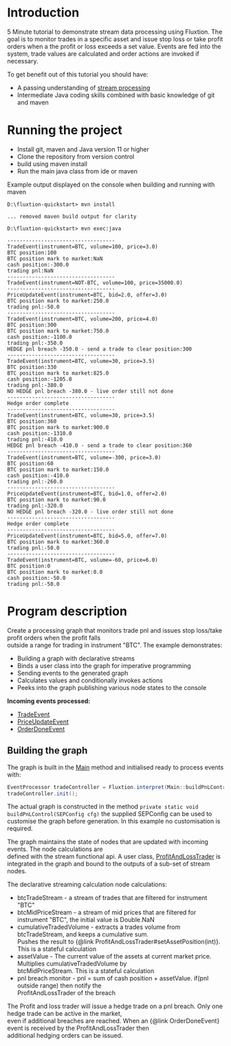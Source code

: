 # Introduction
5 Minute tutorial to demonstrate stream data processing using Fluxtion. 
The goal is to monitor trades in a specific asset and issue stop loss or take profit orders when a the profit or loss 
exceeds a set value. Events are fed into the system, trade values are calculated and order actions are invoked if
necessary.

To get benefit out of this tutorial you should have:

 - A passing understanding of [stream processing](https://dzone.com/articles/what-is-stream-processing-a-gentle-introduction)
 - Intermediate Java coding skills combined with basic knowledge of git and maven

# Running the project
 - Install git, maven and Java version 11 or higher
 - Clone the repository from version control
 - build using maven install 
 - Run the main java class from ide or maven

Example output displayed on the console when building and running with maven

```text
D:\fluxtion-quickstart> mvn install

... removed maven build output for clarity

D:\fluxtion-quickstart> mvn exec:java

-----------------------------------
TradeEvent(instrument=BTC, volume=100, price=3.0)
BTC position:100
BTC position mark to market:NaN
cash position:-300.0
trading pnl:NaN
-----------------------------------
TradeEvent(instrument=NOT-BTC, volume=100, price=35000.0)
-----------------------------------
PriceUpdateEvent(instrument=BTC, bid=2.0, offer=3.0)
BTC position mark to market:250.0
trading pnl:-50.0
-----------------------------------
TradeEvent(instrument=BTC, volume=200, price=4.0)
BTC position:300
BTC position mark to market:750.0
cash position:-1100.0
trading pnl:-350.0
HEDGE pnl breach -350.0 - send a trade to clear position:300
-----------------------------------
TradeEvent(instrument=BTC, volume=30, price=3.5)
BTC position:330
BTC position mark to market:825.0
cash position:-1205.0
trading pnl:-380.0
NO HEDGE pnl breach -380.0 - live order still not done
-----------------------------------
Hedge order complete
-----------------------------------
TradeEvent(instrument=BTC, volume=30, price=3.5)
BTC position:360
BTC position mark to market:900.0
cash position:-1310.0
trading pnl:-410.0
HEDGE pnl breach -410.0 - send a trade to clear position:360
-----------------------------------
TradeEvent(instrument=BTC, volume=-300, price=3.0)
BTC position:60
BTC position mark to market:150.0
cash position:-410.0
trading pnl:-260.0
-----------------------------------
PriceUpdateEvent(instrument=BTC, bid=1.0, offer=2.0)
BTC position mark to market:90.0
trading pnl:-320.0
NO HEDGE pnl breach -320.0 - live order still not done
-----------------------------------
Hedge order complete
-----------------------------------
PriceUpdateEvent(instrument=BTC, bid=5.0, offer=7.0)
BTC position mark to market:360.0
trading pnl:-50.0
-----------------------------------
TradeEvent(instrument=BTC, volume=-60, price=6.0)
BTC position:0
BTC position mark to market:0.0
cash position:-50.0
trading pnl:-50.0
```

# Program description
Create a processing graph that monitors trade pnl and issues stop loss/take profit orders when the profit falls                
outside a range for trading in instrument "BTC". The example demonstrates:
 - Building a graph with declarative streams                                                                         
 - Binds a user class into the graph for imperative programming                                                      
 - Sending events to the generated graph      
 - Calculates values and conditionally invokes actions 
 - Peeks into the graph publishing various node states to the console                                                                                                                            

**Incoming events processed:**                                                                                                                          
 - [TradeEvent](src/main/java/com/fluxtion/learning/quicktart/stoploss/TradeEvent.java)                                                                                              
 - [PriceUpdateEvent](src/main/java/com/fluxtion/learning/quicktart/stoploss/PriceUpdateEvent.java)                                                                                        
 - [OrderDoneEvent](src/main/java/com/fluxtion/learning/quicktart/stoploss/OrderDoneEvent.java)                                                                                           

## Building the graph 
The graph is built in the [Main](src/main/java/com/fluxtion/learning/quicktart/stoploss/Main.java) method and initialised
ready to process events with:
```java
EventProcessor tradeController = Fluxtion.interpret(Main::buildPnLControl);
tradeController.init();
```

The actual graph is constructed in the method ```private static void buildPnLControl(SEPConfig cfg)``` the supplied 
SEPConfig can be used to customise the graph before generation. In this example no customisation is required.
 
The graph maintains the state of nodes that are updated with incoming events. The node calculations are                 
defined with the stream functional api. A user class, [ProfitAndLossTrader](src/main/java/com/fluxtion/learning/quicktart/stoploss/ProfitAndLossTrader.java)
is integrated in the graph and bound to the outputs of a sub-set of stream nodes.

The declarative streaming calculation node calculations:
 - btcTradeStream -  a stream of trades that are filtered for instrument "BTC"
 - btcMidPriceStream -  a stream of mid prices that are filtered for instrument "BTC", the initial value is Double.NaN
 - cumulativeTradedVolume - extracts a trades volume from btcTradeStream, and keeps a cumulative sum.                      
    Pushes the result to {@link ProfitAndLossTrader#setAssetPosition(int)}. This is a stateful calculation
 - assetValue - The current value of the assets at current market price. Multiplies cumulativeTradedVolume by              
    btcMidPriceStream. This is a stateful calculation
 - pnl breach monitor - pnl = sum of cash position + assetValue. if(pnl outside range) then notify the                     
    ProfitAndLossTrader of the breach

The Profit and loss trader will issue a hedge trade on a pnl breach. Only one hedge trade can be active in the market,          
even if additional breaches are reached. When an {@link OrderDoneEvent} event is received by the ProfitAndLossTrader then       
additional hedging orders can be issued.                                                                                        

 



